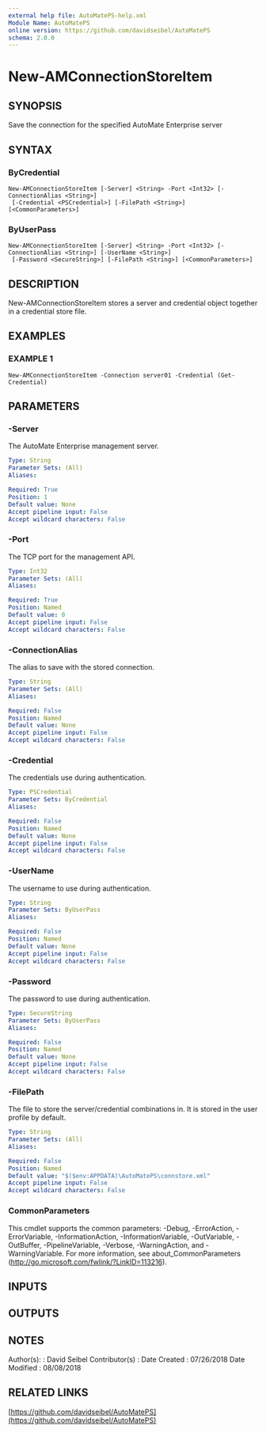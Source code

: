 ```yaml
---
external help file: AutoMatePS-help.xml
Module Name: AutoMatePS
online version: https://github.com/davidseibel/AutoMatePS
schema: 2.0.0
---
```


# New-AMConnectionStoreItem

## SYNOPSIS
Save the connection for the specified AutoMate Enterprise server

## SYNTAX

### ByCredential
```
New-AMConnectionStoreItem [-Server] <String> -Port <Int32> [-ConnectionAlias <String>]
 [-Credential <PSCredential>] [-FilePath <String>] [<CommonParameters>]
```

### ByUserPass
```
New-AMConnectionStoreItem [-Server] <String> -Port <Int32> [-ConnectionAlias <String>] [-UserName <String>]
 [-Password <SecureString>] [-FilePath <String>] [<CommonParameters>]
```

## DESCRIPTION
New-AMConnectionStoreItem stores a server and credential object together in a credential store file.

## EXAMPLES

### EXAMPLE 1
```
New-AMConnectionStoreItem -Connection server01 -Credential (Get-Credential)
```

## PARAMETERS

### -Server
The AutoMate Enterprise management server.

```yaml
Type: String
Parameter Sets: (All)
Aliases:

Required: True
Position: 1
Default value: None
Accept pipeline input: False
Accept wildcard characters: False
```

### -Port
The TCP port for the management API.

```yaml
Type: Int32
Parameter Sets: (All)
Aliases:

Required: True
Position: Named
Default value: 0
Accept pipeline input: False
Accept wildcard characters: False
```

### -ConnectionAlias
The alias to save with the stored connection.

```yaml
Type: String
Parameter Sets: (All)
Aliases:

Required: False
Position: Named
Default value: None
Accept pipeline input: False
Accept wildcard characters: False
```

### -Credential
The credentials use during authentication.

```yaml
Type: PSCredential
Parameter Sets: ByCredential
Aliases:

Required: False
Position: Named
Default value: None
Accept pipeline input: False
Accept wildcard characters: False
```

### -UserName
The username to use during authentication.

```yaml
Type: String
Parameter Sets: ByUserPass
Aliases:

Required: False
Position: Named
Default value: None
Accept pipeline input: False
Accept wildcard characters: False
```

### -Password
The password to use during authentication.

```yaml
Type: SecureString
Parameter Sets: ByUserPass
Aliases:

Required: False
Position: Named
Default value: None
Accept pipeline input: False
Accept wildcard characters: False
```

### -FilePath
The file to store the server/credential combinations in. 
It is stored in the user profile by default.

```yaml
Type: String
Parameter Sets: (All)
Aliases:

Required: False
Position: Named
Default value: "$($env:APPDATA)\AutoMatePS\connstore.xml"
Accept pipeline input: False
Accept wildcard characters: False
```

### CommonParameters
This cmdlet supports the common parameters: -Debug, -ErrorAction, -ErrorVariable, -InformationAction, -InformationVariable, -OutVariable, -OutBuffer, -PipelineVariable, -Verbose, -WarningAction, and -WarningVariable.
For more information, see about_CommonParameters (http://go.microsoft.com/fwlink/?LinkID=113216).

## INPUTS

## OUTPUTS

## NOTES
Author(s):     : David Seibel
Contributor(s) :
Date Created   : 07/26/2018
Date Modified  : 08/08/2018

## RELATED LINKS

[https://github.com/davidseibel/AutoMatePS](https://github.com/davidseibel/AutoMatePS)

